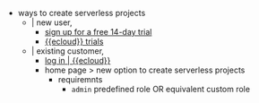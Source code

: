 * ways to create serverless projects
  * | new user,
    * [sign up for a free 14-day trial](https://cloud.elastic.co/serverless-registration)
    * [{{ecloud}} trials](../elastic-cloud/create-an-organization.md#trial-information-general-sign-up-trial-what-is-included-in-my-trial)
  * | existing customer,
    * [log in | {{ecloud}}](https://cloud.elastic.co/login)
    * home page > new option to create serverless projects
      * requiremnts
        * `admin` predefined role OR equivalent custom role

